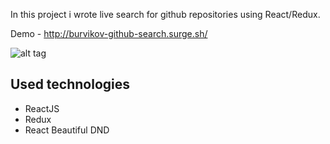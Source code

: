 In this project i wrote live search for github repositories using React/Redux.

Demo - http://burvikov-github-search.surge.sh/

![alt tag](https://raw.githubusercontent.com/OlegBurvikov/my-images/master/app-example.jpg?token=AIXNUQFGQMDO7NSI6TY37O262EGA6 "App example")​

## Used technologies
- ReactJS
- Redux
- React Beautiful DND

